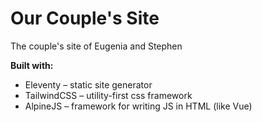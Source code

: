 # Our Couple's Site

The couple's site of Eugenia and Stephen

**Built with:**
* Eleventy – static site generator
* TailwindCSS – utility-first css framework
* AlpineJS – framework for writing JS in HTML (like Vue)
